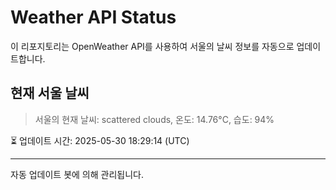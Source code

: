 
# Weather API Status

이 리포지토리는 OpenWeather API를 사용하여 서울의 날씨 정보를 자동으로 업데이트합니다.

## 현재 서울 날씨
> 서울의 현재 날씨: scattered clouds, 온도: 14.76°C, 습도: 94%

⏳ 업데이트 시간: 2025-05-30 18:29:14 (UTC)

---
자동 업데이트 봇에 의해 관리됩니다.

